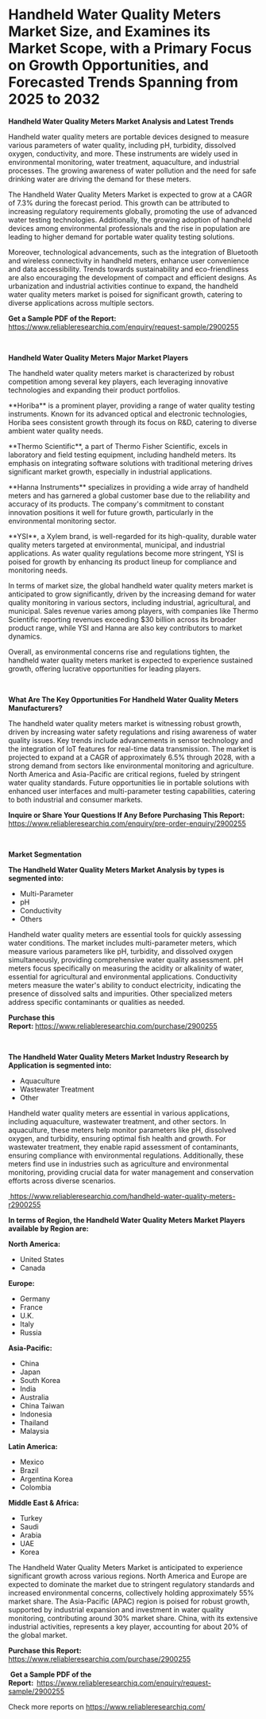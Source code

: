 <p><h1>Handheld Water Quality Meters Market Size, and Examines its Market Scope, with a Primary Focus on Growth Opportunities, and Forecasted Trends Spanning from 2025 to 2032</h1></p><p><strong>Handheld Water Quality Meters Market Analysis and Latest Trends</strong></p>
<p><p>Handheld water quality meters are portable devices designed to measure various parameters of water quality, including pH, turbidity, dissolved oxygen, conductivity, and more. These instruments are widely used in environmental monitoring, water treatment, aquaculture, and industrial processes. The growing awareness of water pollution and the need for safe drinking water are driving the demand for these meters.</p><p>The Handheld Water Quality Meters Market is expected to grow at a CAGR of 7.3% during the forecast period. This growth can be attributed to increasing regulatory requirements globally, promoting the use of advanced water testing technologies. Additionally, the growing adoption of handheld devices among environmental professionals and the rise in population are leading to higher demand for portable water quality testing solutions.</p><p>Moreover, technological advancements, such as the integration of Bluetooth and wireless connectivity in handheld meters, enhance user convenience and data accessibility. Trends towards sustainability and eco-friendliness are also encouraging the development of compact and efficient designs. As urbanization and industrial activities continue to expand, the handheld water quality meters market is poised for significant growth, catering to diverse applications across multiple sectors.</p></p>
<p><strong>Get a Sample PDF of the Report:&nbsp;</strong> <a href="https://www.reliableresearchiq.com/enquiry/request-sample/2900255?utm_campaign=3107&utm_medium=2&utm_source=Github&utm_content=ia&utm_term=16032025&utm_id=handheld-water-quality-meters">https://www.reliableresearchiq.com/enquiry/request-sample/2900255</a></p>
<p>&nbsp;</p>
<p><strong>Handheld Water Quality Meters Major Market Players</strong></p>
<p><p>The handheld water quality meters market is characterized by robust competition among several key players, each leveraging innovative technologies and expanding their product portfolios. </p><p>**Horiba** is a prominent player, providing a range of water quality testing instruments. Known for its advanced optical and electronic technologies, Horiba sees consistent growth through its focus on R&D, catering to diverse ambient water quality needs. </p><p>**Thermo Scientific**, a part of Thermo Fisher Scientific, excels in laboratory and field testing equipment, including handheld meters. Its emphasis on integrating software solutions with traditional metering drives significant market growth, especially in industrial applications.</p><p>**Hanna Instruments** specializes in providing a wide array of handheld meters and has garnered a global customer base due to the reliability and accuracy of its products. The company's commitment to constant innovation positions it well for future growth, particularly in the environmental monitoring sector.</p><p>**YSI**, a Xylem brand, is well-regarded for its high-quality, durable water quality meters targeted at environmental, municipal, and industrial applications. As water quality regulations become more stringent, YSI is poised for growth by enhancing its product lineup for compliance and monitoring needs.</p><p>In terms of market size, the global handheld water quality meters market is anticipated to grow significantly, driven by the increasing demand for water quality monitoring in various sectors, including industrial, agricultural, and municipal. Sales revenue varies among players, with companies like Thermo Scientific reporting revenues exceeding $30 billion across its broader product range, while YSI and Hanna are also key contributors to market dynamics.</p><p>Overall, as environmental concerns rise and regulations tighten, the handheld water quality meters market is expected to experience sustained growth, offering lucrative opportunities for leading players.</p></p>
<p>&nbsp;</p>
<p><strong>What Are The Key Opportunities For Handheld Water Quality Meters Manufacturers?</strong></p>
<p><p>The handheld water quality meters market is witnessing robust growth, driven by increasing water safety regulations and rising awareness of water quality issues. Key trends include advancements in sensor technology and the integration of IoT features for real-time data transmission. The market is projected to expand at a CAGR of approximately 6.5% through 2028, with a strong demand from sectors like environmental monitoring and agriculture. North America and Asia-Pacific are critical regions, fueled by stringent water quality standards. Future opportunities lie in portable solutions with enhanced user interfaces and multi-parameter testing capabilities, catering to both industrial and consumer markets.</p></p>
<p><strong>Inquire or Share Your Questions If Any Before Purchasing This Report:</strong> <a href="https://www.reliableresearchiq.com/enquiry/pre-order-enquiry/2900255?utm_campaign=3107&utm_medium=2&utm_source=Github&utm_content=ia&utm_term=16032025&utm_id=handheld-water-quality-meters">https://www.reliableresearchiq.com/enquiry/pre-order-enquiry/2900255</a></p>
<p>&nbsp;</p>
<p><strong>Market Segmentation</strong></p>
<p><strong>The Handheld Water Quality Meters Market Analysis by types is segmented into:</strong></p>
<p><ul><li>Multi-Parameter</li><li>pH</li><li>Conductivity</li><li>Others</li></ul></p>
<p><p>Handheld water quality meters are essential tools for quickly assessing water conditions. The market includes multi-parameter meters, which measure various parameters like pH, turbidity, and dissolved oxygen simultaneously, providing comprehensive water quality assessment. pH meters focus specifically on measuring the acidity or alkalinity of water, essential for agricultural and environmental applications. Conductivity meters measure the water's ability to conduct electricity, indicating the presence of dissolved salts and impurities. Other specialized meters address specific contaminants or qualities as needed.</p></p>
<p><strong>Purchase this Report:&nbsp;</strong><a href="https://www.reliableresearchiq.com/purchase/2900255?utm_campaign=3107&utm_medium=2&utm_source=Github&utm_content=ia&utm_term=16032025&utm_id=handheld-water-quality-meters">https://www.reliableresearchiq.com/purchase/2900255</a></p>
<p>&nbsp;</p>
<p><strong>The Handheld Water Quality Meters Market Industry Research by Application is segmented into:</strong></p>
<p><ul><li>Aquaculture</li><li>Wastewater Treatment</li><li>Other</li></ul></p>
<p><p>Handheld water quality meters are essential in various applications, including aquaculture, wastewater treatment, and other sectors. In aquaculture, these meters help monitor parameters like pH, dissolved oxygen, and turbidity, ensuring optimal fish health and growth. For wastewater treatment, they enable rapid assessment of contaminants, ensuring compliance with environmental regulations. Additionally, these meters find use in industries such as agriculture and environmental monitoring, providing crucial data for water management and conservation efforts across diverse scenarios.</p></p>
<p><a href="https://www.reliableresearchiq.com/handheld-water-quality-meters-r2900255?utm_campaign=3107&utm_medium=2&utm_source=Github&utm_content=ia&utm_term=16032025&utm_id=handheld-water-quality-meters">&nbsp;https://www.reliableresearchiq.com/handheld-water-quality-meters-r2900255</a></p>
<p><strong>In terms of Region, the Handheld Water Quality Meters Market Players available by Region are:</strong></p>
<p>
    <p> <strong> North America: </strong>
        <ul>
            <li>United States</li>
            <li>Canada</li>
        </ul>
        </p> 
    <p> <strong> Europe: </strong>
        <ul>
            <li>Germany</li>
            <li>France</li>
            <li>U.K.</li>
            <li>Italy</li>
            <li>Russia</li>
        </ul>
        </p> 
    <p> <strong> Asia-Pacific: </strong>
        <ul>
            <li>China</li>
            <li>Japan</li>
            <li>South Korea</li>
            <li>India</li>
            <li>Australia</li>
            <li>China Taiwan</li>
            <li>Indonesia</li>
            <li>Thailand</li>
            <li>Malaysia</li>
        </ul>
        </p> 
    <p> <strong> Latin America: </strong>
        <ul>
            <li>Mexico</li>
            <li>Brazil</li>
            <li>Argentina Korea</li>
            <li>Colombia</li>
        </ul>
        </p> 
    <p> <strong> Middle East & Africa: </strong>
        <ul>
            <li>Turkey</li>
            <li>Saudi</li>
            <li>Arabia</li>
            <li>UAE</li>
            <li>Korea</li>
        </ul>
    </p>
    </p>
<p><p>The Handheld Water Quality Meters Market is anticipated to experience significant growth across various regions. North America and Europe are expected to dominate the market due to stringent regulatory standards and increased environmental concerns, collectively holding approximately 55% market share. The Asia-Pacific (APAC) region is poised for robust growth, supported by industrial expansion and investment in water quality monitoring, contributing around 30% market share. China, with its extensive industrial activities, represents a key player, accounting for about 20% of the global market.</p></p>
<p><strong>Purchase this Report: </strong><a href="https://www.reliableresearchiq.com/purchase/2900255?utm_campaign=3107&utm_medium=2&utm_source=Github&utm_content=ia&utm_term=16032025&utm_id=handheld-water-quality-meters">https://www.reliableresearchiq.com/purchase/2900255</a></p>
<p>&nbsp;<strong>Get a Sample PDF of the Report:&nbsp;&nbsp;</strong><a href="https://www.reliableresearchiq.com/enquiry/request-sample/2900255?utm_campaign=3107&utm_medium=2&utm_source=Github&utm_content=ia&utm_term=16032025&utm_id=handheld-water-quality-meters">https://www.reliableresearchiq.com/enquiry/request-sample/2900255</a></p>
<p><strong></strong></p>
<p>Check more reports on <a href="https://www.reliableresearchiq.com/?utm_campaign=3107&utm_medium=2&utm_source=Github&utm_content=ia&utm_term=16032025&utm_id=handheld-water-quality-meters">https://www.reliableresearchiq.com/</a></p>